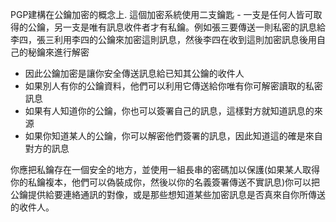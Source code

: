[Title]: # (公鑰加密)
[Difficulty]: # (進階)
[Order]: # (1)

PGP建構在公鑰加密的概念上. 這個加密系統使用二支鑰匙 - 一支是任何人皆可取得的公鑰，另一支是唯有訊息收件者才有私鑰。例如張三要傳送一則私密的訊息給李四，張三利用李四的公鑰來加密這則訊息，然後李四在收到這則加密訊息後用自己的秘鑰來進行解密

* 因此公鑰加密是讓你安全傳送訊息給已知其公鑰的收件人
* 如果別人有你的公鑰資料，他們可以利用它傳送給你唯有你可解密讀取的私密訊息
* 如果有人知道你的公鑰，你也可以簽署自己的訊息，這樣對方就知道訊息的來源
* 如果你知道某人的公鑰，你可以解密他們簽署的訊息，因此知道這的確是來自對方的訊息

你應把私鑰存在一個安全的地方，並使用一組長串的密碼加以保護(如果某人取得你的私鑰複本，他們可以偽裝成你，然後以你的名義簽署傳送不實訊息)你可以把公鑰提供給要連絡通訊的對像，或是那些想知道某些加密訊息是否真來自你所傳送的收件人。